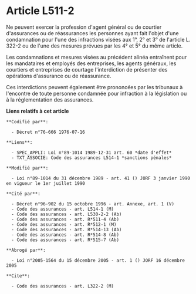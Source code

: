 # Article L511-2

Ne peuvent exercer la profession d'agent général ou de courtier d'assurances ou de réassurances les personnes ayant fait
l'objet d'une condamnation pour l'une des infractions visées aux 1°, 2° et 3° de l'article L. 322-2 ou de l'une des mesures
prévues par les 4° et 5° du même article.

Les condamnations et mesures visées au précédent alinéa entraînent pour les mandataires et employés des entreprises, les
agents généraux, les courtiers et entreprises de courtage l'interdiction de présenter des opérations d'assurance ou de
réassurance.

Ces interdictions peuvent également être prononcées par les tribunaux à l'encontre de toute personne condamnée pour
infraction à la législation ou à la réglementation des assurances.

**Liens relatifs à cet article**

	**Codifié par**:

	  - Décret n°76-666 1976-07-16

	**Liens**:

	  - SPEC_APPLI: Loi n°89-1014 1989-12-31 art. 60 *date d'effet*
	  - TXT_ASSOCIE: Code des assurances L514-1 *sanctions pénales*

	**Modifié par**:

	  - Loi n°89-1014 du 31 décembre 1989 - art. 41 () JORF 3 janvier 1990 en vigueur le 1er juillet 1990

	**Cité par**:

	  - Décret n°96-902 du 15 octobre 1996 - art. Annexe, art. 1 (V)
	  - Code des assurances - art. L514-1 (M)
	  - Code des assurances - art. L530-2-2 (Ab)
	  - Code des assurances - art. R*511-4 (Ab)
	  - Code des assurances - art. R*512-1 (M)
	  - Code des assurances - art. R*514-13 (Ab)
	  - Code des assurances - art. R*514-8 (Ab)
	  - Code des assurances - art. R*515-7 (Ab)

	**Abrogé par**:

	  - Loi n°2005-1564 du 15 décembre 2005 - art. 1 () JORF 16 décembre 2005

	**Cite**:

	  - Code des assurances - art. L322-2 (M)
